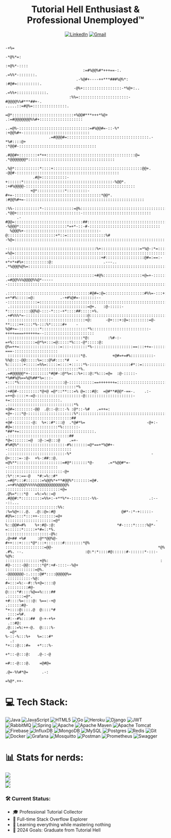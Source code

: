 <h1 align="center"> Tutorial Hell Enthusiast & Professional Unemployed™ </h1>
<div align="center">
  
[![LinkedIn](https://img.shields.io/badge/linkedin-%230077B5.svg?style=for-the-badge&logo=linkedin&logoColor=white)](https://linkedin.com/in/enes-alp-aslan)
[![Gmail](https://img.shields.io/badge/Gmail-D14836?style=for-the-badge&logo=gmail&logoColor=white)](mailto:eaaslan@gmail.com)

</div>

```
                                                                                                                                                                                                     -+%= 
                                                                                                                                                                                                  -*@%*=: 
                                                                                                                                                                                               :+@%*-:::: 
                                  :=#%@@%#*+++==-:.                                                                                                                                         .=%%*-:::::::.
                               .-%@#+----++***###%@%*:                                                                                                                                    :#@#=::::::::::.
                              -@%+:::::::::::::::::-*%@+:..                                                                                                                            .=%%+:::::::::::::.
                            :%%=::::::::::::::::::::::-#@@@@%%#***##+-.                                                                                                       .....::=#@%=:::::::::::::::.
                           =@*:::::::::::::::::::::::::::+%@@#***+++*%@+                                                                                                .:=#@@@@@@@%%#+:::::::::::::::::::
                       ..=@%-:::::::::::::::::::::::::::::::=#%@@#=-::-%*                                                                                            :+@@%#+-:::::::::::::::::::::::::::::
                   .=#@@@#=::::::::::::::::::::::::::::::::::::.-*%#::::@+                                                                                        :*@@#-::::::::::::::::::::::::::::::::::
                .#@@#+::::::::+*++:::::::::::::::::::::::::::::::::::::::@=                                                                               .*@@@@@@@*::::::::::::::::::::::::::::::::::::::
              .%@*:::::::::::*::::+:::::::::::::::::::::::::::::::::::::::@@+.                                                                          -@@#-:::::::::::::::::::::::::::::::::::::::::::::
            .#@+:::::::::::-+::::::*:::::::::::::::::::::::::::::::::::::::-%@@*.                                                                :+#%@@@@-::::::::::::::::::::::::::::::::::::::::::::::::
           +@*::::::::::::*:::::::::-#+=-::::::::::::::::::::::::::::::::::::::*@@*.                                                         :#@@%#+=-::::::::::::::::::::::::::::::::::::::::::::::::::::
         :%%-:::::::::::*-:::::::::::::=@%::::::::::::::::::::::::::::::::::::::::*@%-                                                    .*@@+::::::::::::::::::::::::::::-::::::::::::::::::::::::::::::
     .-#@@=::::::::::::::::::::::::::::::##:::::::::::::::::::::::::::::::::::::::::=@#                                               -%@@@*:::::::::::::::::::::*=+*-::-#-:::::::::::::::::::::::::::::::
  %@@@%+-::::::::::::::::::::::::::::::::-@:::::::::::::::::::::+*::=:::::::::::::::::%#                                            -%@=::::::::::::::::::::::::::::::::::::::::::::::::::::::::::::::::::
  -:::::::::::::::::::::::::::::::::::::::%+:::::::::::::::::=*%@-:*=:::::*::::::::::::@+                                         =%@=:::::::::::::::::::::::::::::::::::::::::::::::::::::::::::::::::::.
 .::::::::::::::::::::::::::::::::::::::::+#:::::::::::::::::@#=:==:-+*+*+#%+:::::::::::@:                      .---..    .*%@@@%@%=:::::::::::::::::::::::::::::::::::::::::::::::::::::::::::::::::::::.
 .::::::::::::::::::::::::::::::::::::::+#@%:::::::::::::::::+@=+-:::::::::=#@%##*+-::::=@:                 .=#@@%%%@@@@%%@*------:::::::::::::::::::::::::::::::::::::::::::::::::::::::::::::::::::::::.
 .::::::::::::::::::::::::::::::::::::#@#=:@=:::::::::::::::::#%%=-:::+:::::-:-=+*#%:::::=@:           .-+#%@#=-:::::::---:::::::::::::=:::::::::::::::::::::::::::::::::::::::::::::::::::::::::::::::::.
 .::::::::::::::::::::::::::::::::::=@+.   :@-:::::-*::::::::::@@%@-:::-*:::-+*::::##:::::+%.      .+#%%%*=-:::::::::::::::::::::::::::@:::::::::::::::::::::::::::::::::::::::::::::::::::::::::::::::::.
 ::::::::::::::::::::::::::::::::::+@:      -@+:::+:@=:::::::::=@-**::::++::::*%-:::%*:::::#+    -%@#+=-:::::::::*::::::::::::::::::::*%:::::::::::::::::::::::::-++++====++++++=--:::::::::::::::::::::: 
 :::::::::::::::::::::::::::::::::*@:        :%#-:-=+%::::::::::=@*%+:::=@:::::*%:::-@*:::::@:   @%=++=::::::::::::::::::=:::-:::::::*%-:::::::::::::::::==:::++=-:::::::::::::::-===-::::::::::::::::::: 
 ::::::::::::::::::::::::::::::::*@.           +@#=+=#%::::::::::-%%@:::-@@:::::%=:::@%#::::*#   -%:::::::+:::::=%%=:::::=::::+:::::*%-::::::::::::::::::#*::=::::::::::::::::::::::::::::::::::::::::::: 
.:::::::::::::::::::::::::::::::*%.             .=#@@@@@*+-::::::::*#@#-:@*%=:::%+:::@:*%:::=@=  :@-:::::-*%##%@%==%@%##*%=:::-+:::*%::::::::::::::::::::@-:::::::::::==+++++++=::::::::::::::::::::::::: 
.::::::::::::::::::::::::::::::*%                      :+#@#-:::::::::*@+@ =@*::**:::=% @=:::#@:  =@#**#@@*-==-.    .:-=++@-::::+-=@-:::::::::::::::::::-@:::::::::::::::::::::-+=::::::::::::::::::::::. 
.:::::::::::::::::::::::::::::*%                           +@#=::::::::-@@  .@::-@:::-% :@*::-%#   .=++=:                 +@+-:::*@-::::::::::::::::::::%*::::::::::::::::::::::::::::::::::::::::::::::. 
.::::::::::::::::::::::::::::##                              +@#-:::::::-@:  %+::#*:::@  .*@#*%=                           -@+:-#@=::::::::::::::::::::*%:::::::-*##*+=:::::::::::::::::::::::::::::::::. 
.:::::::::::::::::::::::::::##                                 *@=:::::::=@  :@-:=@:::@    .=+-                            #%#@%*::::::::::::::::::::-#%:::::::=@*==+*%@#+--::::::::::::::::::::::::::::  
.:::::::::::::::::::::::::-%*                                   -@+::::=-:@-  +%-:##::@.                                  =@%**::::::::::::::::::::=#@*:::::::*@-      .=*%@@#*=--::::::::::::::::::::::  
:::::::::::::::::::::::::-@+                                     :%*::+:==-@   *#:=%::#*                               .=#@*:::#:::::::=%@@%*+**#@@%*:::::::=@#.            .=+#%%@@@%%%%%@@@@@@@@@@@@@%  
::::::::::::::::::::::::+@=                                       .@%=*:::*@   =%:=%::=@                             .#@@#:*:::::::::=%%+:-+**%*+-::::::::-%%-                      .:---::...            
:::::::::::::::::::::::%%:                                        :%=%@+::.@.  .@::@=:#@                             @#*-:*-+:::::-#@%=::::*:::++-:::::::=@+                                              
:::::::::::::::::::::=@*                                          -%::@@#=#%    %+:#@-:@:                           *#-::::*:::::%@*-=::::::*:::::+*#=::*%.                                               
:::::::::::::::::::-@%:                                           .@+## +%#     :@**@@%@-                           #++:::+::::*@*:::+:::::::#::::::::*@%                                                 
:::::::::::::::::=@@-                                              *@%           .#%. --.                           :@:*:*::::#@::::::#-::::::*-:::-%@%:                                                  
:::::::::::::::+@%:                                                 :                                                #@-::::-@@::::::*@*:+#-::::--%@+                                                     
:::::::::::::=@%.                                                                                                     -@@@@@@@-:.::::@#*::::@@@@@%=                                                       
.::::::::::-%@:                                                                                                        #=:::=%:--#::%+@=::::@                                                             
.:::::::::#@-                                                                                                          @::::*#::::%@==%::::##                                                             
.:::::::=@*.                                                                                                          +#::::%=::::@: %==:-+@                                                              
.::::::#@-                                                                                                            *+::::@::::.@  @::::*#                                                              
 ::::=%#.                                                                                                             +#:--#%::::##  @-+-+%+                                                              
 .::#@:                                                                                                               .@:::=%:++-@.  @::::%-                                                              
  =@*                                                                                                                  %-::-%:::%+   %=:::#*                                                              
  .:                                                                                                                   *+:::@:::#=   +*:::%-                                                              
                                                                                                                       +*::-@:::@:   .@-:-@                                                               
                                                                                                                       =#::-@:::@.    =@#@=                                                               
                                                                                                                       .@=-%%#*@=      .-:                                                                
                                                                                                                        =%@*.++-                                                                                           
```

# 💻 Tech Stack:
![Java](https://img.shields.io/badge/java-%23ED8B00.svg?style=for-the-badge&logo=openjdk&logoColor=white) ![JavaScript](https://img.shields.io/badge/javascript-%23323330.svg?style=for-the-badge&logo=javascript&logoColor=%23F7DF1E) ![HTML5](https://img.shields.io/badge/html5-%23E34F26.svg?style=for-the-badge&logo=html5&logoColor=white) ![Go](https://img.shields.io/badge/go-%2300ADD8.svg?style=for-the-badge&logo=go&logoColor=white) ![Heroku](https://img.shields.io/badge/heroku-%23430098.svg?style=for-the-badge&logo=heroku&logoColor=white) ![Django](https://img.shields.io/badge/django-%23092E20.svg?style=for-the-badge&logo=django&logoColor=white) ![JWT](https://img.shields.io/badge/JWT-black?style=for-the-badge&logo=JSON%20web%20tokens) ![RabbitMQ](https://img.shields.io/badge/rabbitmq-FF6600?style=for-the-badge&logo=rabbitmq&logoColor=white) ![Spring](https://img.shields.io/badge/spring-%236DB33F.svg?style=for-the-badge&logo=spring&logoColor=white) ![Apache](https://img.shields.io/badge/apache-%23D42029.svg?style=for-the-badge&logo=apache&logoColor=white) ![Apache Maven](https://img.shields.io/badge/Apache%20Maven-C71A36?style=for-the-badge&logo=Apache%20Maven&logoColor=white) ![Apache Tomcat](https://img.shields.io/badge/apache%20tomcat-%23F8DC75.svg?style=for-the-badge&logo=apache-tomcat&logoColor=black) ![Firebase](https://img.shields.io/badge/firebase-a08021?style=for-the-badge&logo=firebase&logoColor=ffcd34) ![InfluxDB](https://img.shields.io/badge/InfluxDB-22ADF6?style=for-the-badge&logo=InfluxDB&logoColor=white) ![MongoDB](https://img.shields.io/badge/MongoDB-%234ea94b.svg?style=for-the-badge&logo=mongodb&logoColor=white) ![MySQL](https://img.shields.io/badge/mysql-4479A1.svg?style=for-the-badge&logo=mysql&logoColor=white) ![Postgres](https://img.shields.io/badge/postgres-%23316192.svg?style=for-the-badge&logo=postgresql&logoColor=white) ![Redis](https://img.shields.io/badge/redis-%23DD0031.svg?style=for-the-badge&logo=redis&logoColor=white) ![Git](https://img.shields.io/badge/git-%23F05033.svg?style=for-the-badge&logo=git&logoColor=white) ![Docker](https://img.shields.io/badge/docker-%230db7ed.svg?style=for-the-badge&logo=docker&logoColor=white) ![Grafana](https://img.shields.io/badge/grafana-%23F46800.svg?style=for-the-badge&logo=grafana&logoColor=white) ![Mosquitto](https://img.shields.io/badge/mosquitto-%233C5280.svg?style=for-the-badge&logo=eclipsemosquitto&logoColor=white) ![Postman](https://img.shields.io/badge/Postman-FF6C37?style=for-the-badge&logo=postman&logoColor=white) ![Prometheus](https://img.shields.io/badge/Prometheus-E6522C?style=for-the-badge&logo=Prometheus&logoColor=white) ![Swagger](https://img.shields.io/badge/-Swagger-%23Clojure?style=for-the-badge&logo=swagger&logoColor=white)

# 📊 Stats for nerds:
![](https://github-readme-stats.vercel.app/api?username=eaaslan&theme=dark&hide_border=false&include_all_commits=true&count_private=true)<br/>
![](https://github-readme-streak-stats.herokuapp.com/?user=eaaslan&theme=dark&hide_border=false)<br/>
![](https://github-readme-stats.vercel.app/api/top-langs/?username=eaaslan&theme=dark&hide_border=false&include_all_commits=true&count_private=true&layout=compact)

### 🛠️ Current Status:
- 🎓 Professional Tutorial Collector
- 💼 Full-time Stack Overflow Explorer
- 🌱 Learning everything while mastering nothing
- 🎯 2024 Goals: Graduate from Tutorial Hell



